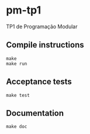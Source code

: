 # pm-tp1
TP1 de Programação Modular

## Compile instructions
```
make
make run
```

## Acceptance tests
```
make test
```

## Documentation
```
make doc
```
